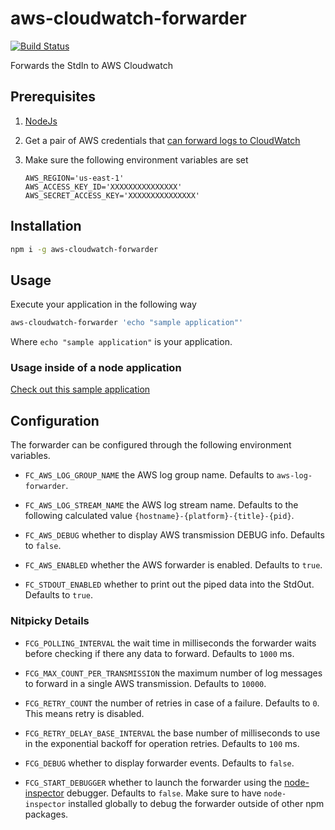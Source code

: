 # aws-cloudwatch-forwarder  

[![Build Status](https://travis-ci.org/camilin87/aws-cloudwatch-forwarder.svg?branch=master)](https://travis-ci.org/camilin87/aws-cloudwatch-forwarder)  

Forwards the StdIn to AWS Cloudwatch  

## Prerequisites  
1. [NodeJs](https://nodejs.org/en/download/package-manager/)  

2. Get a pair of AWS credentials that [can forward logs to CloudWatch](https://www.tddapps.com/2016/07/01/configure-AWS-cloudwatch-for-log-forwarders/)  

3. Make sure the following environment variables are set  
    ```
    AWS_REGION='us-east-1'
    AWS_ACCESS_KEY_ID='XXXXXXXXXXXXXXX'
    AWS_SECRET_ACCESS_KEY='XXXXXXXXXXXXXXX'
    ```

## Installation  

```sh
npm i -g aws-cloudwatch-forwarder
```

## Usage  

Execute your application in the following way  

```sh
aws-cloudwatch-forwarder 'echo "sample application"'
```

Where `echo "sample application"` is your application.  

### Usage inside of a node application  

[Check out this sample application](https://github.com/camilin87/test-node-cloudwatch)  

## Configuration  

The forwarder can be configured through the following environment variables.  

- `FC_AWS_LOG_GROUP_NAME` the AWS log group name. Defaults to `aws-log-forwarder`.  

- `FC_AWS_LOG_STREAM_NAME` the AWS log stream name. Defaults to the following calculated value `{hostname}-{platform}-{title}-{pid}`.  

- `FC_AWS_DEBUG` whether to display AWS transmission DEBUG info. Defaults to `false`.  

- `FC_AWS_ENABLED` whether the AWS forwarder is enabled. Defaults to `true`.  

- `FC_STDOUT_ENABLED` whether to print out the piped data into the StdOut. Defaults to `true`.  


### Nitpicky Details  

- `FCG_POLLING_INTERVAL` the wait time in milliseconds the forwarder waits before checking if there any data to forward. Defaults to `1000` ms.  

- `FCG_MAX_COUNT_PER_TRANSMISSION` the maximum number of log messages to forward in a single AWS transmission. Defaults to `10000`.  

- `FCG_RETRY_COUNT` the number of retries in case of a failure. Defaults to `0`. This means retry is disabled.  

- `FCG_RETRY_DELAY_BASE_INTERVAL` the base number of milliseconds to use in the exponential backoff for operation retries. Defaults to `100` ms.  

- `FCG_DEBUG` whether to display forwarder events. Defaults to `false`.  

- `FCG_START_DEBUGGER` whether to launch the forwarder using the [node-inspector](https://github.com/node-inspector/node-inspector) debugger. Defaults to `false`. Make sure to have `node-inspector` installed globally to debug the forwarder outside of other npm packages.  
